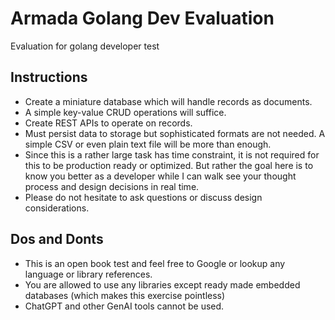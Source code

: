 # Armada Golang Dev Evaluation
Evaluation for golang developer test

## Instructions
* Create a miniature database which will handle records as documents.
* A simple key-value CRUD operations will suffice.
* Create REST APIs to operate on records.
* Must persist data to storage but sophisticated formats are not needed. A simple CSV or even plain text file will be more than enough.
* Since this is a rather large task has time constraint, it is not required for this to be production ready or optimized. But rather the goal here is to know you better as a developer while I can walk see your thought process and design decisions in real time.
* Please do not hesitate to ask questions or discuss design considerations.

## Dos and Donts
* This is an open book test and feel free to Google or lookup any language or library references.
* You are allowed to use any libraries except ready made embedded databases (which makes this exercise pointless)
* ChatGPT and other GenAI tools cannot be used.


